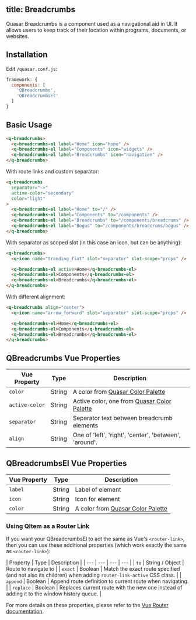 title: Breadcrumbs
---
Quasar Breadcrumbs is a component used as a navigational aid in UI. It allows users to keep track of their location within programs, documents, or websites.
<input type="hidden" data-fullpage-demo="navigation/breadcrumb">

## Installation
Edit `/quasar.conf.js`:
```js
framework: {
  components: [
    'QBreadcrumbs',
    'QBreadcrumbsEl'
  ]
}
```

## Basic Usage

``` html
<q-breadcrumbs>
  <q-breadcrumbs-el label="Home" icon="home" />
  <q-breadcrumbs-el label="Components" icon="widgets" />
  <q-breadcrumbs-el label="Breadcrumbs" icon="navigation" />
</q-breadcrumbs>
```

With route links and custom separator:
```html
<q-breadcrumbs
  separator="->"
  active-color="secondary"
  color="light"
>
  <q-breadcrumbs-el label="Home" to="/" />
  <q-breadcrumbs-el label="Components" to="/components" />
  <q-breadcrumbs-el label="Breadcrumbs" to="/components/breadcrums" />
  <q-breadcrumbs-el label="Bogus" to="/components/breadcrums/bogus" />
</q-breadcrumbs>
```

With separator as scoped slot (in this case an icon, but can be anything):
```html
<q-breadcrumbs>
  <q-icon name="trending_flat" slot="separator" slot-scope="props" />

  <q-breadcrumbs-el active>Home</q-breadcrumbs-el>
  <q-breadcrumbs-el>Components</q-breadcrumbs-el>
  <q-breadcrumbs-el>Breadcrumbs</q-breadcrumbs-el>
</q-breadcrumbs>
```

With different alignment:
```html
<q-breadcrumbs align="center">
  <q-icon name="arrow_forward" slot="separator" slot-scope="props" />

  <q-breadcrumbs-el>Home</q-breadcrumbs-el>
  <q-breadcrumbs-el>Components</q-breadcrumbs-el>
  <q-breadcrumbs-el>Breadcrumbs</q-breadcrumbs-el>
</q-breadcrumbs>
```

## QBreadcrumbs Vue Properties
| Vue Property | Type | Description |
| --- | --- | --- |
| `color` | String | A color from [Quasar Color Palette](/components/color-palette.html) |
| `active-color` | String | Active color, one from [Quasar Color Palette](/components/color-palette.html)|
| `separator` | String | Separator text between breadcrumb elements |
| `align` | String | One of 'left', 'right', 'center', 'between', 'around'. |

## QBreadcrumbsEl Vue Properties
| Vue Property | Type | Description |
| --- | --- | --- |
| `label` | String | Label of element |
| `icon` | String | Icon for element |
| `color` | String | A color from [Quasar Color Palette](/components/color-palette.html) |

### Using QItem as a Router Link
If you want your QBreadcrumbsEl to act the same as Vue's `<router-link>`, then you can use these additional properties (which work exactly the same as `<router-link>`):

| Property | Type | Description |
| --- | --- | --- | --- |
| `to` | String / Object | Route to navigate to |
| `exact` | Boolean | Match the exact route specified (and not also its children) when adding `router-link-active` CSS class. |
| `append` | Boolean | Append route definition to current route when navigating. |
| `replace` | Boolean | Replaces current route with the new one instead of adding it to the window history queue. |

For more details on these properties, please refer to the [Vue Router documentation](http://router.vuejs.org/en/api/router-link.html).
